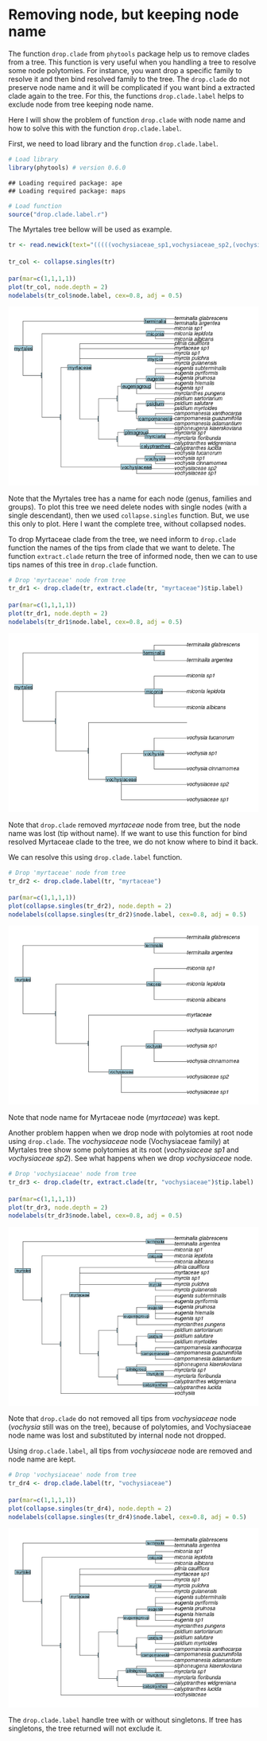 
# Removing node, but keeping node name

The function `drop.clade` from `phytools` package help us to remove clades from a tree. This function is very useful when you handling a tree to resolve some node polytomies. For instance, you want drop a specific family to resolve it and then bind resolved family to the tree. The `drop.clade` do not preserve node name and it will be complicated if you want bind a extracted clade again to the tree. For this, the functions `drop.clade.label` helps to exclude node from tree keeping node name.

Here I will show the problem of function `drop.clade` with node name and how to solve this with the function `drop.clade.label`.

First, we need to load library and the function `drop.clade.label`.


```r
# Load library
library(phytools) # version 0.6.0
```

```
## Loading required package: ape
## Loading required package: maps
```

```r
# Load function
source("drop.clade.label.r")
```

The Myrtales tree bellow will be used as example.


```r
tr <- read.newick(text="(((((vochysiaceae_sp1,vochysiaceae_sp2,(vochysia_cinnamomea,vochysia_sp1,vochysia_tucanorum)vochysia)vochysiaceae,((((((((((((((calyptranthes_lucida,calyptranthes_widgreniana)calyptranthes))myrciagroup,(((myrciaria_floribunda,myrciaria_sp1)myrciaria,(((siphoneugena_kiaerskoviana)siphoneugena)))pliniagroup))),(((((((campomanesia_adamantium,campomanesia_guazumifolia,campomanesia_xanthocarpa)campomanesia,(psidium_myrtoides,psidium_salutare,psidium_sartorianum)psidium))))pimentagroup,((myrcianthes_pungens)myrcianthes,(eugenia_sp1,eugenia_hiemalis,eugenia_pruinosa,eugenia_pyriformis,eugenia_subterminalis)eugenia)eugeniagroup))))))myrteae)myrteaestem))),(myrcia_guianensis,myrcia_pulchra,myrcia_sp1)myrcia,myrtaceae_sp1,(plinia_cauliflora)plinia)myrtaceae),(((miconia_albicans,miconia_lepidota,miconia_sp1)miconia)melastomataceae))),((terminalia_argentea,terminalia_glabrescens)terminalia)combretaceae)myrtales;")

tr_col <- collapse.singles(tr)

par(mar=c(1,1,1,1))
plot(tr_col, node.depth = 2)
nodelabels(tr_col$node.label, cex=0.8, adj = 0.5)
```

![](example_figs/ex_myrtales_tree-1.png) 

Note that the Myrtales tree has a name for each node (genus, families and groups). To plot this tree we need delete nodes with single nodes (with a single descendant), then we used `collapse.singles` function. But, we use this only to plot. Here I want the complete tree, without collapsed nodes.

To drop Myrtaceae clade from the tree, we need inform to `drop.clade` function the names of the tips from clade that we want to delete. The function `extract.clade` return the tree of informed node, then we can to use tips names of this tree in `drop.clade` function.


```r
# Drop 'myrtaceae' node from tree
tr_dr1 <- drop.clade(tr, extract.clade(tr, "myrtaceae")$tip.label)

par(mar=c(1,1,1,1))
plot(tr_dr1, node.depth = 2)
nodelabels(tr_dr1$node.label, cex=0.8, adj = 0.5)
```

![](example_figs/ex_drop_myrtaceae-1.png) 

Note that `drop.clade` removed *myrtaceae* node from tree, but the node name was lost (tip without name). If we want to use this function for bind resolved Myrtaceae clade to the tree, we do not know where to bind it back.

We can resolve this using `drop.clade.label` function.


```r
# Drop 'myrtaceae' node from tree
tr_dr2 <- drop.clade.label(tr, "myrtaceae")

par(mar=c(1,1,1,1))
plot(collapse.singles(tr_dr2), node.depth = 2)
nodelabels(collapse.singles(tr_dr2)$node.label, cex=0.8, adj = 0.5)
```

![](example_figs/ex_drop_myrtaceae_correct-1.png) 

Note that node name for Myrtaceae node (*myrtaceae*) was kept.

Another problem happen when we drop node with polytomies at root node using `drop.clade`. The *vochysiaceae* node (Vochysiaceae family) at Myrtales tree show some polytomies at its root (*vochysiaceae sp1* and *vochysiaceae sp2*). See what happens when we drop *vochysiaceae* node.


```r
# Drop 'vochysiaceae' node from tree
tr_dr3 <- drop.clade(tr, extract.clade(tr, "vochysiaceae")$tip.label)

par(mar=c(1,1,1,1))
plot(tr_dr3, node.depth = 2)
nodelabels(tr_dr3$node.label, cex=0.8, adj = 0.5)
```

![](example_figs/ex_drop_vochysiaceae-1.png) 

Note that `drop.clade` do not removed all tips from *vochysiaceae* node (*vochysia* still was on the tree), because of polytomies, and Vochysiaceae node name was lost and substituted by internal node not dropped.

Using `drop.clade.label`, all tips from *vochysiaceae* node are removed and node name are kept.


```r
# Drop 'vochysiaceae' node from tree
tr_dr4 <- drop.clade.label(tr, "vochysiaceae")

par(mar=c(1,1,1,1))
plot(collapse.singles(tr_dr4), node.depth = 2)
nodelabels(collapse.singles(tr_dr4)$node.label, cex=0.8, adj = 0.5)
```

![](example_figs/ex_drop_vochysiaceae_correct-1.png) 

The `drop.clade.label` handle tree with or without singletons. If tree has singletons, the tree returned will not exclude it.
